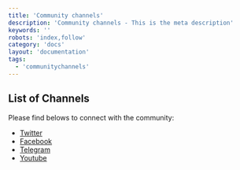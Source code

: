 ```yaml
---
title: 'Community channels'
description: 'Community channels - This is the meta description'
keywords: ''
robots: 'index,follow'
category: 'docs'
layout: 'documentation'
tags:
  - 'communitychannels'
---
```


## List of Channels

Please find belows to connect with the community:

* [Twitter](https://twitter.com/maxonrow "Twitter")
* [Facebook](https://www.facebook.com/maxonrowblockchain/ "Facebook")
* [Telegram](https://t.me/MXWOfficial "Telegram")
* [Youtube](https://www.youtube.com/c/MAXONROW "Youtube")

